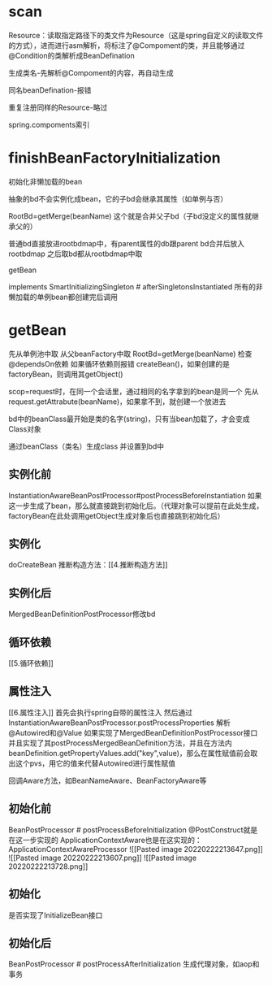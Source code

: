 # scan
Resource：读取指定路径下的类文件为Resource（这是spring自定义的读取文件的方式），进而进行asm解析，将标注了@Compoment的类，并且能够通过@Condition的类解析成BeanDefination

生成类名-先解析@Compoment的内容，再自动生成

同名beanDefination-报错

重复注册同样的Resource-略过

spring.compoments索引

# finishBeanFactoryInitialization
初始化非懒加载的bean

抽象的bd不会实例化成bean，它的子bd会继承其属性（如单例与否）

RootBd=getMerge(beanName) 这个就是合并父子bd（子bd没定义的属性就继承父的）

普通bd直接放进rootbdmap中，有parent属性的db跟parent bd合并后放入rootbdmap
之后取bd都从rootbdmap中取

getBean

implements SmartInitializingSingleton # afterSingletonsInstantiated
所有的非懒加载的单例bean都创建完后调用

# getBean
先从单例池中取
从父beanFactory中取
RootBd=getMerge(beanName) 
检查@dependsOn依赖 如果循环依赖则报错
createBean()，如果创建的是factoryBean，则调用其getObject()

scop=request时，在同一个会话里，通过相同的名字拿到的bean是同一个
先从request.getAttrabute(beanName)，如果拿不到，就创建一个放进去

bd中的beanClass最开始是类的名字(string)，只有当bean加载了，才会变成Class对象

通过beanClass（类名）生成class 并设置到bd中

## 实例化前
InstantiationAwareBeanPostProcessor#postProcessBeforeInstantiation
如果这一步生成了bean，那么就直接跳到初始化后。（代理对象可以提前在此处生成，factoryBean在此处调用getObject生成对象后也直接跳到初始化后）

## 实例化 
doCreateBean 推断构造方法：[[4.推断构造方法]]

## 实例化后
MergedBeanDefinitionPostProcessor修改bd

## 循环依赖
[[5.循环依赖]]

## 属性注入
[[6.属性注入]]
首先会执行spring自带的属性注入
然后通过InstantiationAwareBeanPostProcessor.postProcessProperties 解析@Autowired和@Value
如果实现了MergedBeanDefinitionPostProcessor接口并且实现了其postProcessMergedBeanDefinition方法，并且在方法内beanDefinition.getPropertyValues.add("key",value)，那么在属性赋值前会取出这个pvs，用它的值来代替Autowired进行属性赋值

回调Aware方法，如BeanNameAware、BeanFactoryAware等

## 初始化前
BeanPostProcessor # postProcessBeforeInitialization
@PostConstruct就是在这一步实现的
ApplicationContextAware也是在这实现的：ApplicationContextAwareProcessor
![[Pasted image 20220222213647.png]]
![[Pasted image 20220222213607.png]]
![[Pasted image 20220222213728.png]]

## 初始化 
是否实现了InitializeBean接口

## 初始化后
BeanPostProcessor # postProcessAfterInitialization
生成代理对象，如aop和事务

